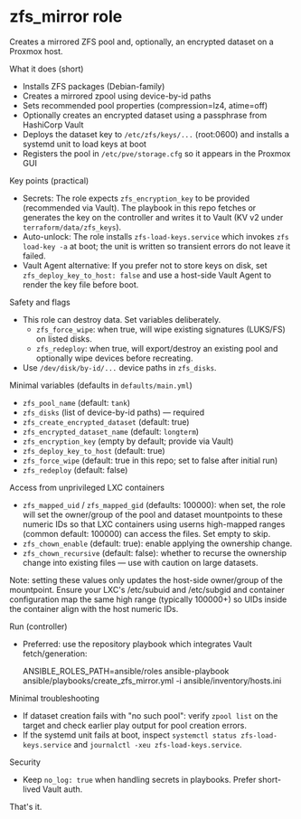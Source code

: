 # zfs_mirror role

Creates a mirrored ZFS pool and, optionally, an encrypted dataset on a Proxmox host.

What it does (short)

- Installs ZFS packages (Debian-family)
- Creates a mirrored zpool using device-by-id paths
- Sets recommended pool properties (compression=lz4, atime=off)
- Optionally creates an encrypted dataset using a passphrase from HashiCorp Vault
- Deploys the dataset key to `/etc/zfs/keys/...` (root:0600) and installs a systemd unit to load keys at boot
- Registers the pool in `/etc/pve/storage.cfg` so it appears in the Proxmox GUI

Key points (practical)

- Secrets: The role expects `zfs_encryption_key` to be provided (recommended via Vault). The playbook in this repo fetches or generates the key on the controller and writes it to Vault (KV v2 under `terraform/data/zfs_keys`).
- Auto-unlock: The role installs `zfs-load-keys.service` which invokes `zfs load-key -a` at boot; the unit is written so transient errors do not leave it failed.
- Vault Agent alternative: If you prefer not to store keys on disk, set `zfs_deploy_key_to_host: false` and use a host-side Vault Agent to render the key file before boot.

Safety and flags

- This role can destroy data. Set variables deliberately.
  - `zfs_force_wipe`: when true, will wipe existing signatures (LUKS/FS) on listed disks.
  - `zfs_redeploy`: when true, will export/destroy an existing pool and optionally wipe devices before recreating.
- Use `/dev/disk/by-id/...` device paths in `zfs_disks`.

Minimal variables (defaults in `defaults/main.yml`)

- `zfs_pool_name` (default: `tank`)
- `zfs_disks` (list of device-by-id paths) — required
- `zfs_create_encrypted_dataset` (default: true)
- `zfs_encrypted_dataset_name` (default: `longterm`)
- `zfs_encryption_key` (empty by default; provide via Vault)
- `zfs_deploy_key_to_host` (default: true)
- `zfs_force_wipe` (default: true in this repo; set to false after initial run)
- `zfs_redeploy` (default: false)

Access from unprivileged LXC containers

- `zfs_mapped_uid` / `zfs_mapped_gid` (defaults: 100000): when set, the role will set the owner/group of the pool and dataset mountpoints to these numeric IDs so that LXC containers using userns high-mapped ranges (common default: 100000) can access the files. Set empty to skip.
- `zfs_chown_enable` (default: true): enable applying the ownership change.
- `zfs_chown_recursive` (default: false): whether to recurse the ownership change into existing files — use with caution on large datasets.

Note: setting these values only updates the host-side owner/group of the mountpoint. Ensure your LXC's /etc/subuid and /etc/subgid and container configuration map the same high range (typically 100000+) so UIDs inside the container align with the host numeric IDs.

Run (controller)

- Preferred: use the repository playbook which integrates Vault fetch/generation:

   ANSIBLE_ROLES_PATH=ansible/roles ansible-playbook ansible/playbooks/create_zfs_mirror.yml -i ansible/inventory/hosts.ini

Minimal troubleshooting

- If dataset creation fails with "no such pool": verify `zpool list` on the target and check earlier play output for pool creation errors.
- If the systemd unit fails at boot, inspect `systemctl status zfs-load-keys.service` and `journalctl -xeu zfs-load-keys.service`.

Security

- Keep `no_log: true` when handling secrets in playbooks. Prefer short-lived Vault auth.

That's it.
